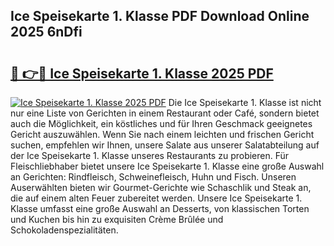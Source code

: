 ## Ice Speisekarte 1. Klasse PDF Download Online 2025 6nDfi

# <h2><a href="http://gcczl7h.nevu.top/?p=Ice+Speisekarte+1.+Klasse">🔗 👉🔴 Ice Speisekarte 1. Klasse 2025 PDF</a></h2>

[![Ice Speisekarte 1. Klasse 2025 PDF](https://i.imgur.com/dBaPXMq.png)](http://gcczl7h.nevu.top/?p=Ice+Speisekarte+1.+Klasse)
Die Ice Speisekarte 1. Klasse ist nicht nur eine Liste von Gerichten in einem Restaurant oder Café, sondern bietet auch die Möglichkeit, ein köstliches und für Ihren Geschmack geeignetes Gericht auszuwählen. Wenn Sie nach einem leichten und frischen Gericht suchen, empfehlen wir Ihnen, unsere Salate aus unserer Salatabteilung auf der Ice Speisekarte 1. Klasse unseres Restaurants zu probieren. Für Fleischliebhaber bietet unsere Ice Speisekarte 1. Klasse eine große Auswahl an Gerichten: Rindfleisch, Schweinefleisch, Huhn und Fisch. Unseren Auserwählten bieten wir Gourmet-Gerichte wie Schaschlik und Steak an, die auf einem alten Feuer zubereitet werden. Unsere Ice Speisekarte 1. Klasse umfasst eine große Auswahl an Desserts, von klassischen Torten und Kuchen bis hin zu exquisiten Crème Brûlée und Schokoladenspezialitäten.
